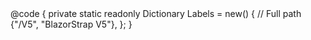 ﻿<BSBreadcrumb BasePath="/V5" Labels="Labels"/>
@code {
    private static readonly Dictionary<string,string> Labels = new()
    {
        // Full path
        {"/V5", "BlazorStrap V5"},
    };
}